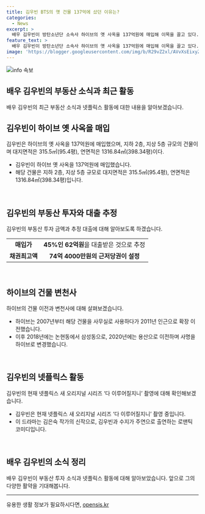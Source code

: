 ```yaml
---
title: 김우빈 BTS의 옛 건물 137억에 샀던 이유는?
categories:
  - News
excerpt: >
  배우 김우빈이 방탄소년단 소속사 하이브의 옛 사옥을 137억원에 매입해 이목을 끌고 있다. 해당 건물은 채무 최고액 74억 4000만원의 저당권이 설정되어 있으며, 김우빈은 매입가의 45%인 62억원을 대출받은 것으로 추정된다. 현재는 넷플릭스의 새 오리지널 시리즈 다 이루어질지니 촬영 중인 그는 새로운 작품으로 관심을 모은다.
feature_text: >
  배우 김우빈이 방탄소년단 소속사 하이브의 옛 사옥을 137억원에 매입해 이목을 끌고 있다. 해당 건물은 채무 최고액 74억 4000만원의 저당권이 설정되어 있으며, 김우빈은 매입가의 45%인 62억원을 대출받은 것으로 추정된다. 현재는 넷플릭스의 새 오리지널 시리즈 다 이루어질지니 촬영 중인 그는 새로운 작품으로 관심을 모은다.
image: 'https://blogger.googleusercontent.com/img/b/R29vZ2xl/AVvXsEixyZcFfHzMRdzZMjFBmAUKJYCLCGyLL1o632UiGVXcaFdKo_bkvkuCioo0uUKlGfBVcT3P84aROyZIXSBEx3Aw5nCQ3pTgDom1WDC4m8eifvWiAmWEEVb4x6G_l8C0QH225ldMjyaFvpxGEBGNO37VmDTDMHGhJPq73UglMfDca1-0aw/s1600/blogspot.png'
---
```


<p><img src="https://blogger.googleusercontent.com/img/b/R29vZ2xl/AVvXsEixyZcFfHzMRdzZMjFBmAUKJYCLCGyLL1o632UiGVXcaFdKo_bkvkuCioo0uUKlGfBVcT3P84aROyZIXSBEx3Aw5nCQ3pTgDom1WDC4m8eifvWiAmWEEVb4x6G_l8C0QH225ldMjyaFvpxGEBGNO37VmDTDMHGhJPq73UglMfDca1-0aw/s1600/blogspot.png" alt="info 속보" /></p>

<h2 data-ke-size="size26">배우 김우빈의 부동산 소식과 최근 활동</h2>

<p data-ke-size="size16">배우 김우빈의 최근 부동산 소식과 넷플릭스 활동에 대한 내용을 알아보겠습니다.</p>

<h2>김우빈이 하이브 옛 사옥을 매입</h2>

<p data-ke-size="size16">김우빈은 하이브의 옛 사옥을 137억원에 매입했으며, 지하 2층, 지상 5층 규모의 건물이며 대지면적은 315.5㎡(95.4평), 연면적은 1316.84㎡(398.34평)이다.</p>

<ul>
  <li>김우빈이 하이브 옛 사옥을 137억원에 매입했습니다.</li>
  <li>해당 건물은 지하 2층, 지상 5층 규모로 대지면적은 315.5㎡(95.4평), 연면적은 1316.84㎡(398.34평)입니다.</li>
</ul>

<p data-ke-size="size16">&nbsp;</p>

<h2>김우빈의 부동산 투자와 대출 추정</h2>

<p data-ke-size="size16">김우빈의 부동산 투자 금액과 추정 대출에 대해 알아보도록 하겠습니다.</p>

<table>
  <tr>
    <td style="text-align: center; height: 17px;"><b>매입가</b></td>
    <td style="text-align: center; height: 17px;"><b>45%인 62억원</b>을 대출받은 것으로 추정</td>
  </tr>
  <tr>
    <td style="text-align: center; height: 17px;"><b>채권최고액</b></td>
    <td style="text-align: center; height: 17px;"><b>74억 4000만원의 근저당권이 설정</b></td>
  </tr>
</table>

<p data-ke-size="size16">&nbsp;</p>

<h2>하이브의 건물 변천사</h2>

<p data-ke-size="size16">하이브의 건물 이전과 변천사에 대해 살펴보겠습니다.</p>

<ul>
  <li>하이브는 2007년부터 해당 건물을 사무실로 사용하다가 2011년 인근으로 확장 이전했습니다.</li>
  <li>이후 2018년에는 논현동에서 삼성동으로, 2020년에는 용산으로 이전하며 사명을 하이브로 변경했습니다.</li>
</ul>

<p data-ke-size="size16">&nbsp;</p>

<h2>김우빈의 넷플릭스 활동</h2>

<p data-ke-size="size16">김우빈의 현재 넷플릭스 새 오리지널 시리즈 ‘다 이루어질지니’ 촬영에 대해 확인해보겠습니다.</p>

<ul>
  <li>김우빈은 현재 넷플릭스 새 오리지널 시리즈 ‘다 이루어질지니’ 촬영 중입니다.</li>
  <li>이 드라마는 김은숙 작가의 신작으로, 김우빈과 수지가 주연으로 출연하는 로맨틱 코미디입니다.</li>
</ul>

<p data-ke-size="size16">&nbsp;</p>

<h2>배우 김우빈의 소식 정리</h2>

<p data-ke-size="size16">배우 김우빈이 부동산 투자 소식과 넷플릭스 활동에 대해 알아보았습니다. 앞으로 그의 다양한 활약을 기대해봅니다.</p>

<hr>
유용한 생활 정보가 필요하시다면, <a href="https://opensis.kr" rel="dofollow">opensis.kr</a>


